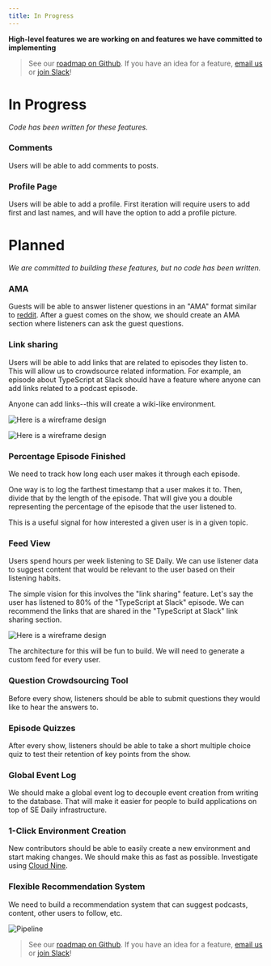 ```yaml
---
title: In Progress
---
```


**High-level features we are working on and features we have committed to implementing**

> See our [roadmap on Github](/roadmap). If you have an idea for a feature, [email us](mailto:ideas@softwareengineeringdaily.com) or [join Slack](http://softwaredaily.herokuapp.com/)!

# **In Progress** #

_Code has been written for these features._

### Comments ###

Users will be able to add comments to posts.

### Profile Page ###

Users will be able to add a profile. First iteration will require users to add first and last names, and will have the option to add a profile picture.


# **Planned** #

_We are committed to building these features, but no code has been written._

### AMA ###

Guests will be able to answer listener questions in an "AMA" format similar to [reddit](https://www.reddit.com/r/AMA/). After a guest comes on the show, we should create an AMA section where listeners can ask the guest questions.

### Link sharing ###

Users will be able to add links that are related to episodes they listen to. This will allow us to crowdsource related information. For example, an episode about TypeScript at Slack should have a feature where anyone can add links related to a podcast episode.

Anyone can add links--this will create a wiki-like environment.

![Here is a wireframe design](https://user-images.githubusercontent.com/1283090/31871813-0bb1f18a-b76c-11e7-8e56-86f778512a22.png)

![Here is a wireframe design](https://user-images.githubusercontent.com/1283090/31872122-14cf004e-b76e-11e7-8be9-ac9a4e7f5ba5.png)

### Percentage Episode Finished ###

We need to track how long each user makes it through each episode.

One way is to log the farthest timestamp that a user makes it to. Then, divide that by the length of the episode. That will give you a double representing the percentage of the episode that the user listened to.

This is a useful signal for how interested a given user is in a given topic.

### Feed View ###

Users spend hours per week listening to SE Daily. We can use listener data to suggest content that would be relevant to the user based on their listening habits.

The simple vision for this involves the "link sharing" feature. Let's say the user has listened to 80% of the "TypeScript at Slack" episode. We can recommend the links that are shared in the "TypeScript at Slack" link sharing section.

![Here is a wireframe design](https://user-images.githubusercontent.com/1283090/31872190-7bfdf9aa-b76e-11e7-8aa4-ee20d1ad914c.png)

The architecture for this will be fun to build. We will need to generate a custom feed for every user.

### Question Crowdsourcing Tool ###

Before every show, listeners should be able to submit questions they would like to hear the answers to.

### Episode Quizzes ###

After every show, listeners should be able to take a short multiple choice quiz to test their retention of key points from the show.

### Global Event Log ###

We should make a global event log to decouple event creation from writing to the database. That will make it easier for people to build applications on top of SE Daily infrastructure.

### 1-Click Environment Creation ###

New contributors should be able to easily create a new environment and start making changes. We should make this as fast as possible. Investigate using [Cloud Nine](c9.io).

### Flexible Recommendation System ###

We need to build a recommendation system that can suggest podcasts, content, other users to follow, etc.

![Pipeline](https://user-images.githubusercontent.com/1283090/32086696-d0c05abc-ba8b-11e7-8ab5-88564d4feb31.png)

> See our [roadmap on Github](/roadmap). If you have an idea for a feature, [email us](mailto:ideas@softwareengineeringdaily.com) or [join Slack](http://softwaredaily.herokuapp.com/)!
